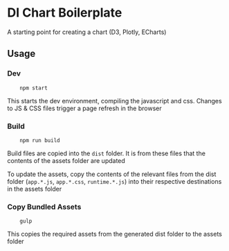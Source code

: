 # DI Chart Boilerplate

A starting point for creating a chart (D3, Plotly, ECharts)

## Usage

### Dev

        npm start

This starts the dev environment, compiling the javascript and css. Changes to JS & CSS files trigger a page refresh in the browser

### Build

        npm run build

Build files are copied into the `dist` folder. It is from these files that the contents of the assets folder are updated

To update the assets, copy the contents of the relevant files from the dist folder (`app.*.js`, `app.*.css`, `runtime.*.js`) into their 
respective destinations in the assets folder

### Copy Bundled Assets

        gulp

This copies the required assets from the generated dist folder to the assets folder
